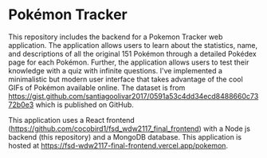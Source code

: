 # Pokémon Tracker

This repository includes the backend for a Pokemon Tracker web application. The application allows users to learn about the statistics, name, and descriptions of all the original 151 Pokémon through a detailed Pokédex page for each Pokémon. Further, the application allows users to test their knowledge with a quiz with infinite questions. I've implemented a minimalistic but modern user interface that takes advantage of the cool GIFs of Pokémon available online. The dataset is from https://gist.github.com/santiagoolivar2017/0591a53c4dd34ecd8488660c7372b0e3 which is published on GitHub.

This application uses a React frontend (https://github.com/cocobird1/fsd_wdw2117_final_frontend) with a Node js backend (this repository) and a MongoDB database. This application is hosted at https://fsd-wdw2117-final-frontend.vercel.app/pokemon.
